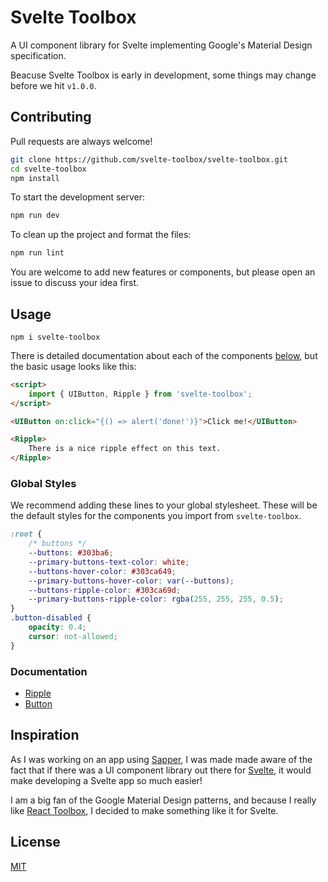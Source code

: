 # Svelte Toolbox

A UI component library for Svelte implementing Google's Material Design specification.

Beacuse Svelte Toolbox is early in development, some things may change before we hit `v1.0.0`.

## Contributing

Pull requests are always welcome!

```bash
git clone https://github.com/svelte-toolbox/svelte-toolbox.git
cd svelte-toolbox
npm install
```

To start the development server:

```bash
npm run dev
```

To clean up the project and format the files:

```bash
npm run lint
```

You are welcome to add new features or components, but please open an issue to discuss your idea first.

## Usage

```shell
npm i svelte-toolbox
```

There is detailed documentation about each of the components [below](#documentation), but the basic usage looks like this:

```html
<script>
	import { UIButton, Ripple } from 'svelte-toolbox';
</script>

<UIButton on:click="{() => alert('done!')}">Click me!</UIButton>

<Ripple>
	There is a nice ripple effect on this text.
</Ripple>
```

### Global Styles

We recommend adding these lines to your global stylesheet. These will be the default styles for the components you import from `svelte-toolbox`.

```css
:root {
	/* buttons */
	--buttons: #303ba6;
	--primary-buttons-text-color: white;
	--buttons-hover-color: #303ca649;
	--primary-buttons-hover-color: var(--buttons);
	--buttons-ripple-color: #303ca69d;
	--primary-buttons-ripple-color: rgba(255, 255, 255, 0.5);
}
.button-disabled {
	opacity: 0.4;
	cursor: not-allowed;
}
```

### Documentation

-   [Ripple](https://github.com/svelte-toolbox/svelte-toolbox/tree/master/src/components/ripple/README.md)
-   [Button](https://github.com/svelte-toolbox/svelte-toolbox/tree/master/src/components/button/README.md)

## Inspiration

As I was working on an app using [Sapper](http://sapper.dev), I was made made aware of the fact that if there was a UI component library out there for [Svelte](http://svelte.dev), it would make developing a Svelte app so much easier!

I am a big fan of the Google Material Design patterns, and because I really like [React Toolbox](https://github.com/react-toolbox/react-toolbox), I decided to make something like it for Svelte.

## License

[MIT](https://github.com/svelte-toolbox/svelte-toolbox/blob/master/LICENSE)
